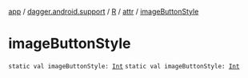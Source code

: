 [app](../../../index.md) / [dagger.android.support](../../index.md) / [R](../index.md) / [attr](index.md) / [imageButtonStyle](./image-button-style.md)

# imageButtonStyle

`static val imageButtonStyle: `[`Int`](https://kotlinlang.org/api/latest/jvm/stdlib/kotlin/-int/index.html)
`static val imageButtonStyle: `[`Int`](https://kotlinlang.org/api/latest/jvm/stdlib/kotlin/-int/index.html)
